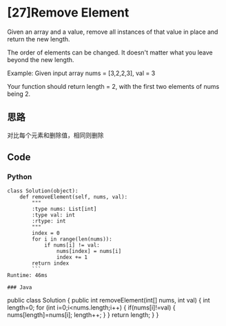 # [27]Remove Element

Given an array and a value, remove all instances of that value in place and return the new length.

The order of elements can be changed. It doesn't matter what you leave beyond the new length.

Example:
Given input array nums = [3,2,2,3], val = 3

Your function should return length = 2, with the first two elements of nums being 2.

## 思路
对比每个元素和删除值，相同则删除

## Code

### Python
```
class Solution(object):
    def removeElement(self, nums, val):
        """
        :type nums: List[int]
        :type val: int
        :rtype: int
        """
        index = 0
        for i in range(len(nums)):
            if nums[i] != val:
                nums[index] = nums[i]
                index += 1
        return index
        ```
Runtime: 46ms

### Java

```
public class Solution {
    public int removeElement(int[] nums, int val) {
        int length=0;
        for (int i=0;i<nums.length;i++)
        {
            if(nums[i]!=val)
            {
                nums[length]=nums[i];
                length++;
            }
        }
        return length; 
    }
}
```